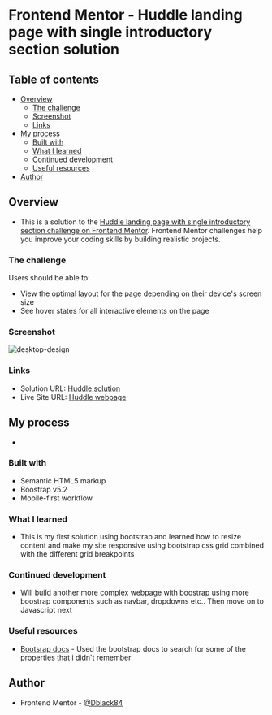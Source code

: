 # Frontend Mentor - Huddle landing page with single introductory section solution


## Table of contents

- [Overview](#overview)
  - [The challenge](#the-challenge)
  - [Screenshot](#screenshot)
  - [Links](#links)
- [My process](#my-process)
  - [Built with](#built-with)
  - [What I learned](#what-i-learned)
  - [Continued development](#continued-development)
  - [Useful resources](#useful-resources)
- [Author](#author)


## Overview
- This is a solution to the [Huddle landing page with single introductory section challenge on Frontend Mentor](https://www.frontendmentor.io/challenges/huddle-landing-page-with-a-single-introductory-section-B_2Wvxgi0). Frontend Mentor challenges help you improve your coding skills by building realistic projects. 

### The challenge

Users should be able to:

- View the optimal layout for the page depending on their device's screen size
- See hover states for all interactive elements on the page

### Screenshot
![desktop-design](https://user-images.githubusercontent.com/49578782/175785095-22754ff0-47d1-4c4f-890b-611c8e48d583.jpg)


### Links

- Solution URL: [Huddle solution](https://www.frontendmentor.io/solutions/huddle-landing-page-with-bootstrap-eHuFQaWMu2)
- Live Site URL: [Huddle webpage](https://huddle-landing-page-2cd.pages.dev/)

## My process
- 

### Built with

- Semantic HTML5 markup
- Boostrap v5.2
- Mobile-first workflow


### What I learned
- This is my first solution using bootstrap and learned how to resize content and make my site responsive using bootstrap css grid combined with the different grid breakpoints


### Continued development
- Will build another more complex webpage with boostrap using more boostrap components such as navbar, dropdowns etc.. Then move on to Javascript next

### Useful resources

- [Bootsrap docs](https://getbootstrap.com/docs/5.2/getting-started/introduction/) - Used the bootstrap docs to search for some of the properties that i didn't remember


## Author

- Frontend Mentor - [@Dblack84](https://www.frontendmentor.io/profile/Dblack84)


